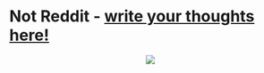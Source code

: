 # Not Reddit - [write your thoughts here!](http://notreddit.live)
<p align="center">
  <b></b>
  <img src="http://notreddit.live/static/images/favicon.png">
</p>
